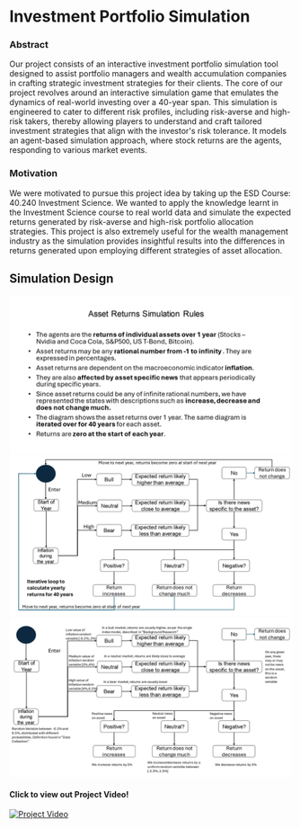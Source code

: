 # Investment Portfolio Simulation
### Abstract 
Our project consists of an interactive investment portfolio simulation tool designed to assist 
portfolio managers and wealth accumulation companies in crafting strategic investment 
strategies for their clients. The core of our project revolves around an interactive simulation 
game that emulates the dynamics of real-world investing over a 40-year span. This simulation is 
engineered to cater to different risk profiles, including risk-averse and high-risk takers, thereby 
allowing players to understand and craft tailored investment strategies that align with the 
investor's risk tolerance. It models an agent-based simulation approach, where stock returns 
are the agents, responding to various market events. 
### Motivation 
We were motivated to pursue this project idea by taking up the ESD Course: 40.240 Investment 
Science. We wanted to apply the knowledge learnt in the Investment Science course to real 
world data and simulate the expected returns generated by risk-averse and high-risk portfolio 
allocation strategies. This project is also extremely useful for the wealth management industry as 
the simulation provides insightful results into the differences in returns generated upon 
employing different strategies of asset allocation.

## Simulation Design
<div align="center">
<img src="https://github.com/ffannisa/Investment-Portfolio-Simulation/blob/master/images/Simulation%20Design_page-0002.jpg" width="700">
<img src="https://github.com/ffannisa/Investment-Portfolio-Simulation/blob/master/images/Simulation%20Design_page-0007.jpg" width="700">
<img src="https://github.com/ffannisa/Investment-Portfolio-Simulation/blob/master/images/Simulation%20Design_page-0008.jpg" width="700">
</div>

#### Click to view out Project Video!
[![Project Video](http://img.youtube.com/vi/PzcqgbYQ4fo/maxresdefault.jpg)](https://youtu.be/PzcqgbYQ4fo "Project Video")


